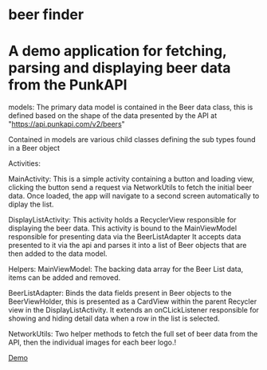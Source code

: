 # beer finder

# A demo application for fetching, parsing and displaying beer data from the PunkAPI 

models:
The primary data model is contained in the Beer data class, this is defined based on the shape of
the data presented by the API at "https://api.punkapi.com/v2/beers"

Contained in models are various child classes defining the sub types found in a Beer object

Activities:

MainActivity: This is a simple activity containing a button and loading view, clicking the button 
send a request via NetworkUtils to fetch the initial beer data. Once loaded, the app will navigate
to a second screen automatically to diplay the list.

DisplayListActivity: This activity holds a RecyclerView responsible for displaying the beer data.
This activity is bound to the MainViewModel responsible for presenting data via the BeerListAdapter
It accepts data presented to it via the api and parses it into a list of Beer objects that are then
added to the data model. 

Helpers:
MainViewModel: The backing data array for the Beer List data, items can be added and removed.

BeerListAdapter: Binds the data fields present in Beer objects to the BeerViewHolder, this is 
presented as a CardView within the parent Recycler view in the DisplayListActivity. It extends an
onCLickListener responsible for showing and hiding detail data when a row in the list is selected.

NetworkUtils: Two helper methods to fetch the full set of beer data from the API, then the
individual images for each beer logo.!

[Demo](https://user-images.githubusercontent.com/9808737/136595486-5b9a6915-706a-4025-9f9b-076045e74204.gif)
